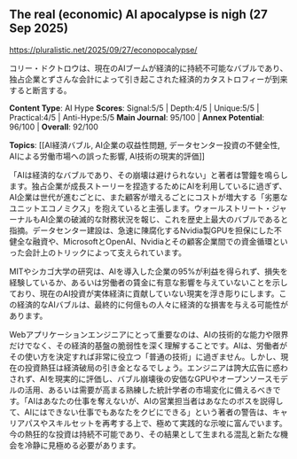 ## The real (economic) AI apocalypse is nigh (27 Sep 2025)

https://pluralistic.net/2025/09/27/econopocalypse/

コリー・ドクトロウは、現在のAIブームが経済的に持続不可能なバブルであり、独占企業とずさんな会計によって引き起こされた経済的カタストロフィーが到来すると断言する。

**Content Type**: AI Hype
**Scores**: Signal:5/5 | Depth:4/5 | Unique:5/5 | Practical:4/5 | Anti-Hype:5/5
**Main Journal**: 95/100 | **Annex Potential**: 96/100 | **Overall**: 92/100

**Topics**: [[AI経済バブル, AI企業の収益性問題, データセンター投資の不健全性, AIによる労働市場への誤った影響, AI技術の現実的評価]]

「AIは経済的なバブルであり、その崩壊は避けられない」と著者は警鐘を鳴らします。独占企業が成長ストーリーを捏造するためにAIを利用しているに過ぎず、AI企業は世代が進むごとに、また顧客が増えるごとにコストが増大する「劣悪なユニットエコノミクス」を抱えていると主張します。ウォールストリート・ジャーナルもAI企業の破滅的な財務状況を報じ、これを歴史上最大のバブルであると指摘。データセンター建設は、急速に陳腐化するNvidia製GPUを担保にした不健全な融資や、MicrosoftとOpenAI、Nvidiaとその顧客企業間での資金循環といった会計上のトリックによって支えられています。

MITやシカゴ大学の研究は、AIを導入した企業の95%が利益を得られず、損失を経験しているか、あるいは労働者の賃金に有意な影響を与えていないことを示しており、現在のAI投資が実体経済に貢献していない現実を浮き彫りにします。この経済的なAIバブルは、最終的に何億もの人々に経済的な損害を与える可能性があります。

Webアプリケーションエンジニアにとって重要なのは、AIの技術的な能力や限界だけでなく、その経済的基盤の脆弱性を深く理解することです。AIは、労働者がその使い方を決定すれば非常に役立つ「普通の技術」に過ぎません。しかし、現在の投資熱狂は経済破局の引き金となるでしょう。エンジニアは誇大広告に惑わされず、AIを現実的に評価し、バブル崩壊後の安価なGPUやオープンソースモデルの活用、あるいは需要が高まる熟練した統計学者の市場変化に備えるべきです。「AIはあなたの仕事を奪えないが、AIの営業担当者はあなたのボスを説得して、AIにはできない仕事でもあなたをクビにできる」という著者の警告は、キャリアパスやスキルセットを再考する上で、極めて実践的な示唆に富んでいます。今の熱狂的な投資は持続不可能であり、その結果として生まれる混乱と新たな機会を冷静に見極める必要があります。